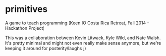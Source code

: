 # primitives
A game to teach programming (Keen IO Costa Rica Retreat, Fall 2014 - Hackathon Project)

This was a collaboration between Kevin Litwack, Kyle Wild, and Nate Walsh. It's pretty minimal and might not even really
make sense anymore, but we're keeping it around for posterity/laughs ;)
